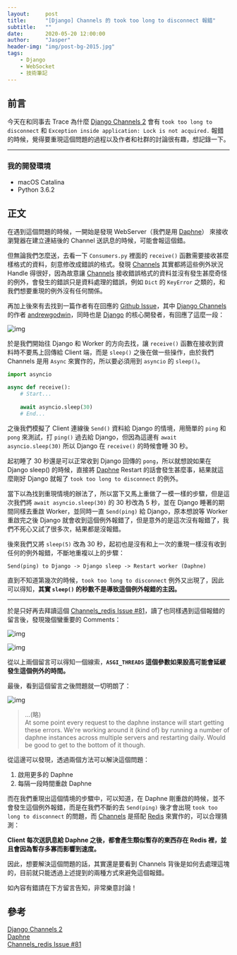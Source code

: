 ```yaml
---
layout:     post
title:      "[Django] Channels 的 took too long to disconnect 報錯"
subtitle:   ""
date:       2020-05-20 12:00:00
author:     "Jasper"
header-img: "img/post-bg-2015.jpg"
tags:
    - Django
    - WebSocket
    - 技術筆記
---
```


## 前言

今天在和同事去 Trace 為什麼 [Django Channels 2](https://channels.readthedocs.io/en/latest/) 會有 `took too long to disconnect` 和 `Exception inside application: Lock is not acquired.` 報錯的時候，覺得要重現這個問題的過程以及作者和社群的討論很有趣，想記錄一下。

---
### 我的開發環境
 - macOS Catalina
 - Python 3.6.2

## 正文

在遇到這個問題的時候，一開始是發現 WebServer（我們是用 [Daphne](https://github.com/django/daphne)） 來接收瀏覽器在建立連結後的 Channel 送訊息的時候，可能會報這個錯。

但無論我們怎麼送，去看一下 `Consumers.py` 裡面的 `receive()` 函數需要接收甚麼樣格式的資料，刻意修改成錯誤的格式。發現 [Channels](https://channels.readthedocs.io/en/latest/) 其實都將這些例外狀況 Handle 得很好，因為故意讓 [Channels](https://channels.readthedocs.io/en/latest/) 接收錯誤格式的資料並沒有發生甚麼奇怪的例外，會發生的錯誤只是資料處理的錯誤，例如 `Dict` 的 `KeyError` 之類的，和我們想要重現的例外沒有任何關係。

再加上後來有去找到一篇作者有在回應的 [Github Issue](https://github.com/django/channels_redis/issues/81)，其中 [Django Channels](https://channels.readthedocs.io/en/latest/) 的作者 [andrewgodwin](https://github.com/andrewgodwin)，同時也是 [Django](https://www.djangoproject.com/) 的核心開發者，有回應了這麼一段：

![img](https://i.imgur.com/NSpfnnV.png)

於是我們開始往 Django 和 Worker 的方向去找，讓 `receive()` 函數在接收到資料時不要馬上回傳給 Client 端，而是 `sleep()` 之後在做一些操作，由於我們 Channels 是用 `Async` 來實作的，所以要必須用到 `asyncio` 的 `sleep()`。

```python
import asyncio

async def receive():
    # Start...
    
    await asyncio.sleep(30)
    # End...
```

之後我們模擬了 Client 連線後 `Send()` 資料給 Django 的情境，用簡單的 `ping` 和 `pong` 來測試，打 `ping()` 過去給 Django，但因為這邊有 `await asyncio.sleep(30)` 所以 Django 在 `receive()` 的時候會睡 30 秒。

起初睡了 30 秒還是可以正常收到 Django 回傳的 `pong`，所以就想說如果在 Django sleep() 的時候，直接將 [Daphne](https://github.com/django/daphne) Restart 的話會發生甚麼事，結果就這麼剛好 Django 就報了 `took too long to disconnect` 的例外。

當下以為找到重現情境的辦法了，所以當下又馬上重做了一模一樣的步驟，但是這次我們將 `await asyncio.sleep(30)` 的 30 秒改為 5 秒，並在 Django 睡著的期間同樣去重啟 Worker，並同時一直 `Send(ping)` 給 Django，原本想說等 Worker 重啟完之後 Django 就會收到這個例外報錯了，但是意外的是這次沒有報錯了，我們不死心又試了很多次，結果都是沒報錯。

後來我們又將 `sleep(5)` 改為 30 秒，起初也是沒有和上一次的重現一樣沒有收到任何的例外報錯，不斷地重複以上的步驟：

`Send(ping) to Django -> Django sleep -> Restart worker (Daphne)`

直到不知道第幾次的時候，`took too long to disconnect` 例外又出現了，因此可以得知，**其實 `sleep()` 的秒數不是導致這個例外報錯的主因。**

---

於是只好再去拜讀這個 [Channels_redis Issue #81](https://github.com/django/channels_redis/issues/81)，讀了也同樣遇到這個報錯的留言後，發現幾個蠻重要的 Comments：

![img](https://i.imgur.com/envJBOR.png)

![img](https://i.imgur.com/HRx0PJy.png)

從以上兩個留言可以得知一個線索，**`ASGI_THREADS` 這個參數如果設高可能會延緩發生這個例外的時間。**

最後，看到這個留言之後問題就一切明朗了：

![img](https://i.imgur.com/DgeXfAO.png)

> ...(略)<br>
> At some point every request to the daphne instance will start getting these errors. We're working around it (kind of) by running a number of daphne instances across multiple servers and restarting daily. Would be good to get to the bottom of it though.

從這邊可以發現，透過兩個方法可以解決這個問題：

1. 啟用更多的 Daphne
2. 每隔一段時間重啟 Daphne

而在我們重現出這個情境的步驟中，可以知道，在 Daphne 剛重啟的時候，並不會發生這個例外報錯，而是在我們不斷的去 `Send(ping)` 後才會出現 `took too long to disconnect` 的問題，而 [Channels](https://channels.readthedocs.io/en/latest/) 是搭配 [Redis](https://redis.io/) 來實作的，可以合理猜測：

**Client 每次送訊息給 Daphne 之後，都會產生類似暫存的東西存在 Redis 裡，並且會因為暫存多寡而影響到速度。**

因此，想要解決這個問題的話，其實還是要看到 Channels 背後是如何去處理這塊的，目前就只能透過上述提到的兩種方式來避免這個報錯。

如內容有錯請在下方留言告知，非常樂意討論！

## 參考

[Django Channels 2](https://channels.readthedocs.io/en/latest/)<br>
[Daphne](https://github.com/django/daphne)<br>
[Channels_redis Issue #81](https://github.com/django/channels_redis/issues/81)